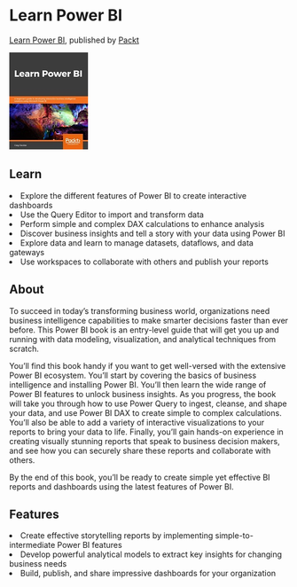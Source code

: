 # Learn Power BI
[Learn Power BI](https://www.packtpub.com/data/learn-power-bi), published by [Packt](https://www.packtpub.com/) 

<img src="images/cover_small.jpg" />

## Learn 
<li>Explore the different features of Power BI to create interactive dashboards</li>
<li>Use the Query Editor to import and transform data</li>
<li>Perform simple and complex DAX calculations to enhance analysis</li>
<li>Discover business insights and tell a story with your data using Power BI</li>
<li>Explore data and learn to manage datasets, dataflows, and data gateways</li>
<li>Use workspaces to collaborate with others and publish your reports</li>

## About 
<p>To succeed in today’s transforming business world, organizations need business intelligence capabilities to make smarter decisions faster than ever before. This Power BI book is an entry-level guide that will get you up and running with data modeling, visualization, and analytical techniques from scratch.</p>

<p>You’ll find this book handy if you want to get well-versed with the extensive Power BI ecosystem. You’ll start by covering the basics of business intelligence and installing Power BI. You’ll then learn the wide range of Power BI features to unlock business insights. As you progress, the book will take you through how to use Power Query to ingest, cleanse, and shape your data, and use Power BI DAX to create simple to complex calculations. You’ll also be able to add a variety of interactive visualizations to your reports to bring your data to life. Finally, you’ll gain hands-on experience in creating visually stunning reports that speak to business decision makers, and see how you can securely share these reports and collaborate with others.</p>

<p>By the end of this book, you’ll be ready to create simple yet effective BI reports and dashboards using the latest features of Power BI.</p>

## Features 
<li>Create effective storytelling reports by implementing simple-to-intermediate Power BI features</li> 
<li>Develop powerful analytical models to extract key insights for changing business needs</li>
<li>Build, publish, and share impressive dashboards for your organization</li>
